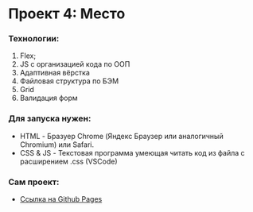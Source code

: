 # Проект 4: Место


### Технологии:
1. Flex;
2. JS с организацией кода по ООП
3. Адаптивная вёрстка
4. Файловая структура по БЭМ
5. Grid
6. Валидация форм

### Для запуска нужен:
* HTML - Бразуер Chrome (Яндекс Браузер или аналогичный Chromium) или Safari.
* CSS & JS - Текстовая программа умеющая читать код из файла с расширением .css (VSCode)


### Сам проект:
* [Ссылка на Github Pages](https://z1zan.github.io/mesto/)
